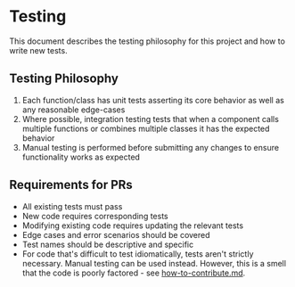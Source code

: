 # Testing

This document describes the testing philosophy for this project and how to write new tests.

## Testing Philosophy

1. Each function/class has unit tests asserting its core behavior as well as any reasonable edge-cases
2. Where possible, integration testing tests that when a component calls multiple functions or combines multiple classes it has the expected behavior
3. Manual testing is performed before submitting any changes to ensure functionality works as expected

## Requirements for PRs
- All existing tests must pass
- New code requires corresponding tests
- Modifying existing code requires updating the relevant tests
- Edge cases and error scenarios should be covered
- Test names should be descriptive and specific
- For code that's difficult to test idiomatically, tests aren't strictly necessary. Manual testing can be used instead. However, this is a smell that the code is poorly factored - see [how-to-contribute.md](how-to-contribute.md).
